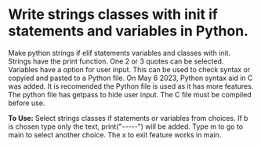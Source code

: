 # Write strings classes with init if statements and variables in Python.
Make python strings if elif statements variables and classes with init.
Strings have the print function. One 2 or 3 quotes can be selected.
Variables have a option for user input.
This can be used to check syntax or copyied and pasted to a Python file.
On May 6 2023, Python syntax aid in C was added. It is recomended the 
Python file is used as it has more features. The python file has getpass
to hide user input.
The C file must be compiled before use.

**To Use:**
Select strings classes if statements or variables from choices.
If b is chosen type only the text, print("-----") will be added.
Type m to go to main to select another choice. 
The x to exit feature works in main.
